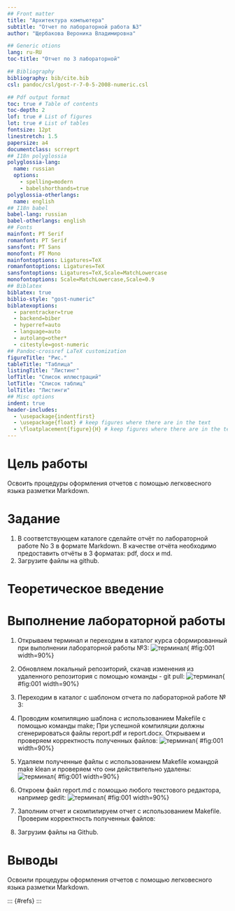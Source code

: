 ```yaml
---
## Front matter
title: "Архитектура компьютера"
subtitle: "Отчет по лабораторной работа №3"
author: "Щербакова Вероника Владимировна"

## Generic otions
lang: ru-RU
toc-title: "Отчет по 3 лабораторной"

## Bibliography
bibliography: bib/cite.bib
csl: pandoc/csl/gost-r-7-0-5-2008-numeric.csl

## Pdf output format
toc: true # Table of contents
toc-depth: 2
lof: true # List of figures
lot: true # List of tables
fontsize: 12pt
linestretch: 1.5
papersize: a4
documentclass: scrreprt
## I18n polyglossia
polyglossia-lang:
  name: russian
  options:
	- spelling=modern
	- babelshorthands=true
polyglossia-otherlangs:
  name: english
## I18n babel
babel-lang: russian
babel-otherlangs: english
## Fonts
mainfont: PT Serif
romanfont: PT Serif
sansfont: PT Sans
monofont: PT Mono
mainfontoptions: Ligatures=TeX
romanfontoptions: Ligatures=TeX
sansfontoptions: Ligatures=TeX,Scale=MatchLowercase
monofontoptions: Scale=MatchLowercase,Scale=0.9
## Biblatex
biblatex: true
biblio-style: "gost-numeric"
biblatexoptions:
  - parentracker=true
  - backend=biber
  - hyperref=auto
  - language=auto
  - autolang=other*
  - citestyle=gost-numeric
## Pandoc-crossref LaTeX customization
figureTitle: "Рис."
tableTitle: "Таблица"
listingTitle: "Листинг"
lofTitle: "Список иллюстраций"
lotTitle: "Список таблиц"
lolTitle: "Листинги"
## Misc options
indent: true
header-includes:
  - \usepackage{indentfirst}
  - \usepackage{float} # keep figures where there are in the text
  - \floatplacement{figure}{H} # keep figures where there are in the text
---
```


# Цель работы

Освоить процедуры оформления отчетов с помощью легковесного языка разметки Markdown.


# Задание

1. В соответствующем каталоге сделайте отчёт по лабораторной работе No 3
в формате Markdown. В качестве отчёта необходимо предоставить отчёты
в 3 форматах: pdf, docx и md.
2. Загрузите файлы на github.

# Теоретическое введение

# Выполнение лабораторной работы

1. Открываем терминал и переходим в каталог курса сформированный при выполнении лабораторной работы №3:
![терминал](image/ЛР03(1).png){ #fig:001 width=90%}
2. Обновляем локальный репозиторий, скачав изменения из удаленного репозитория с помощью команды - git pull:
![терминал](image/ЛР03(2).png){ #fig:001 width=90%}
3. Переходим в каталог с шаблоном отчета по лабораторной работе № 3:
4. Проводим компиляцию шаблона с использованием Makefile с помощью команды make; При успешной компиляции должны сгенерироваться файлы report.pdf и report.docx. Открываем и проверяем корректность полученных файлов:
![терминал](image/ЛР03(3-4).png){ #fig:001 width=90%}
5. Удаляем полученные файлы с использованием Makefile командой make klean и проверяем что они действительно удалены:
![терминал](image/ЛР03(5).png){ #fig:001 width=90%}
6. Откроем файл report.md c помощью любого текстового редактора, например gedit:
![терминал](image/ЛР03(6).png){ #fig:001 width=90%}
7. Заполним отчет и скомпилируем отчет с использованием Makefile. Проверим корректность полученных файлов:

8. Загрузим файлы на Github.
 
# Выводы
Освоили процедуры оформления отчетов с помощью легковесного языка разметки Markdown.

::: {#refs}
:::
